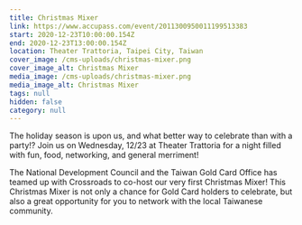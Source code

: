 ```yaml
---
title: Christmas Mixer
link: https://www.accupass.com/event/2011300950011199513383
start: 2020-12-23T10:00:00.154Z
end: 2020-12-23T13:00:00.154Z
location: Theater Trattoria, Taipei City, Taiwan
cover_image: /cms-uploads/christmas-mixer.png
cover_image_alt: Christmas Mixer
media_image: /cms-uploads/christmas-mixer.png
media_image_alt: Christmas Mixer
tags: null
hidden: false
category: null
---
```

The holiday season is upon us, and what better way to celebrate than with a party!? Join us on Wednesday, 12/23 at Theater Trattoria for a night filled with fun, food, networking, and general merriment! 

The National Development Council and the Taiwan Gold Card Office has teamed up with Crossroads to co-host our very first Christmas Mixer! This Christmas Mixer is not only a chance for Gold Card holders to celebrate, but also a great opportunity for you to network with the local Taiwanese community.